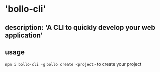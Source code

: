 # 'bollo-cli'

## description: 'A CLI to quickly develop your web application'

## usage
`npm i bollo-cli -g`
`bollo create <project>` to create your project

